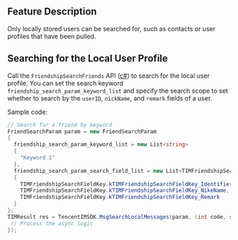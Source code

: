 ## Feature Description
Only locally stored users can be searched for, such as contacts or user profiles that have been pulled.


## Searching for the Local User Profile
Call the `FriendshipSearchFriends` API ([c#](https://comm.qq.com/im/doc/unity/en/api/FriendshipApi/FriendshipSearchFriends.html)) to search for the local user profile.
You can set the search keyword `friendship_search_param_keyword_list` and specify the search scope to set whether to search by the `userID`, `nickName`, and `remark` fields of a user.

Sample code:



```c#
// Search for a friend by keyword
FriendSearchParam param = new FriendSearchParam
{
  friendship_search_param_keyword_list = new List<string>
  {
    "Keyword 1"
  },
  friendship_search_param_search_field_list = new List<TIMFriendshipSearchFieldKey>
  {
    TIMFriendshipSearchFieldKey.kTIMFriendshipSearchFieldKey_Identifier,
    TIMFriendshipSearchFieldKey.kTIMFriendshipSearchFieldKey_NikeName,
    TIMFriendshipSearchFieldKey.kTIMFriendshipSearchFieldKey_Remark
  }
};
TIMResult res = TencentIMSDK.MsgSearchLocalMessages(param, (int code, string desc, List<FriendInfoGetResult> result, string user_data)=>{
 // Process the async logic
});
```




